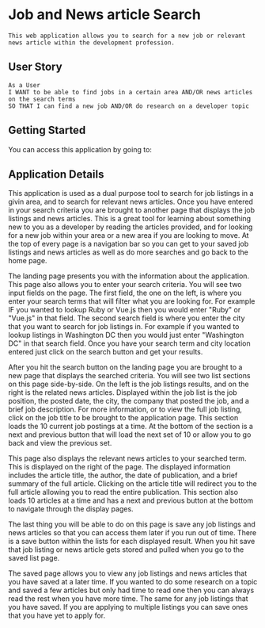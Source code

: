 # Job and News article Search

```
This web application allows you to search for a new job or relevant news article within the development profession.
```

## User Story

```
As a User
I WANT to be able to find jobs in a certain area AND/OR news articles on the search terms
SO THAT I can find a new job AND/OR do research on a developer topic
```

## Getting Started

You can access this application by going to: 

## Application Details

This application is used as a dual purpose tool to search for job listings in a givin area, and to search for relevant news articles.  Once you have entered in your search criteria you are brought to another page that displays the job listings and news articles.  This is a great tool for learning about something new to you as a developer by reading the articles provided, and for looking for a new job within your area or a new area if you are looking to move.  At the top of every page is a navigation bar so you can get to your saved job listings and news articles as well as do more searches and go back to the home page.

The landing page presents you with the information about the application.  This page also allows you to enter your search criteria.  You will see two input fields on the page.  The first field, the one on the left, is where you enter your search terms that will filter what you are looking for.  For example IF you wanted to lookup Ruby or Vue.js then you would enter "Ruby" or "Vue.js" in that field.  The second search field is where you enter the city that you want to search for job listings in.  For example if you wanted to lookup listings in Washington DC then you would just enter "Washington DC" in that search field.  Once you have your search term and city location entered just click on the search button and get your results.

After you hit the search button on the landing page you are brought to a new page that displays the searched criteria.  You will see two list sections on this page side-by-side.  On the left is the job listings results, and on the right is the related news articles.  Displayed within the job list is the job position, the posted date, the city, the company that posted the job, and a brief job description.  For more information, or to view the full job listing, click on the job title to be brought to the application page.  This section loads the 10 current job postings at a time.  At the bottom of the section is a next and previous button that will load the next set of 10 or allow you to go back and view the previous set.

This page also displays the relevant news articles to your searched term.  This is displayed on the right of the page.  The displayed information includes the article title, the author, the date of publication, and a brief summary of the full article.  Clicking on the article title will redirect you to the full article allowing you to read the entire publication.  This section also loads 10 articles at a time and has a next and previous button at the bottom to navigate through the display pages.

The last thing you will be able to do on this page is save any job listings and news articles so that you can access them later if you run out of time.  There is a save button within the lists for each displayed result.  When you hit save that job listing or news article gets stored and pulled when you go to the saved list page.

The saved page allows you to view any job listings and news articles that you have saved at a later time.  If you wanted to do some research on a topic and saved a few articles but only had time to read one then you can always read the rest when you have more time.  The same for any job listings that you have saved.  If you are applying to multiple listings you can save ones that you have yet to apply for.
